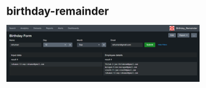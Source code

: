 # birthday-remainder
![Logo](https://github.com/thilak99/birthday-remainder/blob/main/appserver/images/Capture.PNG)

